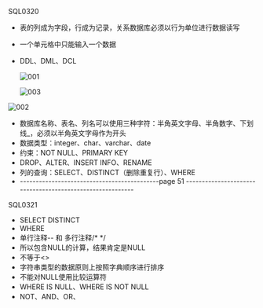 SQL0320

-  表的列成为字段，行成为记录，关系数据库必须以行为单位进行数据读写

- 一个单元格中只能输入一个数据

- DDL、DML、DCL

  ![001](C:\Users\caofei\Desktop\DayNote\SQL\001.png)

  ![003](C:\Users\caofei\Desktop\DayNote\SQL\003.png)

![002](C:\Users\caofei\Desktop\DayNote\SQL\002.png)

-  数据库名称、表名、列名可以使用三种字符：半角英文字母、半角数字、下划线_，必须以半角英文字母作为开头
-  数据类型：integer、char、varchar、date
-  约束：NOT NULL、PRIMARY KEY
-  DROP、ALTER、INSERT INFO、RENAME
-  列的查询：SELECT、DISTINCT（删除重复行）、WHERE
-  --------------------------------------------page 51 ----------------------------------------------------------




SQL0321

-  SELECT DISTINCT
- WHERE
- 单行注释-- 和 多行注释/* */
- 所以包含NULL的计算，结果肯定是NULL
- 不等于<>
- 字符串类型的数据原则上按照字典顺序进行排序
- 不能对NULL使用比较运算符
- WHERE IS NULL、WHERE IS NOT NULL
- NOT、AND、OR、